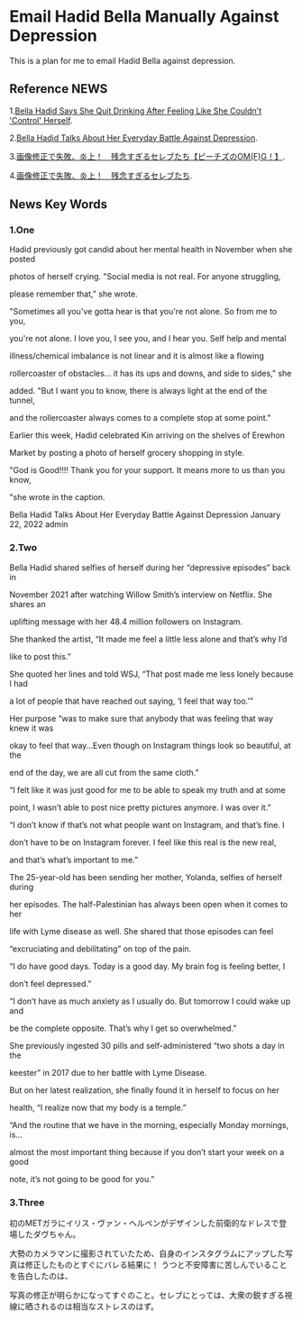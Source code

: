 # Email Hadid Bella Manually Against Depression

This is a plan for me to email Hadid Bella against depression.

## Reference NEWS

1.[Bella Hadid Says She Quit Drinking After Feeling Like She Couldn't 'Control' Herself](https://www.yahoo.com/entertainment/bella-hadid-says-she-quit-234658194.html?fr=sychp_catchall).

2.[Bella Hadid Talks About Her Everyday Battle Against Depression](https://mygoalfeed.com/2022/01/22/bella-hadid-talks-about-her-everyday-battle-against-depression/?fbclid=IwAR1nHV-GN4d73-v5QDJlIRZR_g_sbjj6Hwq4PridWhh22Ly9p2q276KOZh8).

3.[画像修正で失敗、炎上！　残念すぎるセレブたち【ピーチズのOM(F)G！】](https://www.elle.com/jp/culture/celebgossip/g43052779/p-celebrity-photoshop-230226/).

4.[画像修正で失敗、炎上！　残念すぎるセレブたち](https://news.yahoo.co.jp/articles/cf9e7e89430049ac1310ef2f4a38639b81656b5a).

## News Key Words

### 1.One

Hadid previously got candid about her mental health in November when she posted

photos of herself crying. "Social media is not real. For anyone struggling,

please remember that," she wrote.

"Sometimes all you've gotta hear is that you're not alone. So from me to you,

you're not alone. I love you, I see you, and I hear you. Self help and mental

illness/chemical imbalance is not linear and it is almost like a flowing

rollercoaster of obstacles… it has its ups and downs, and side to sides," she

added. "But I want you to know, there is always light at the end of the tunnel,

and the rollercoaster always comes to a complete stop at some point."

Earlier this week, Hadid celebrated Kin arriving on the shelves of Erewhon

Market by posting a photo of herself grocery shopping in style.

"God is Good!!!! Thank you for your support. It means more to us than you know,

"she wrote in the caption.

Bella Hadid Talks About Her Everyday Battle Against Depression
January 22, 2022 admin

### 2.Two

Bella Hadid shared selfies of herself during her “depressive episodes” back in

November 2021 after watching Willow Smith’s interview on Netflix. She shares an

uplifting message with her 48.4 million followers on Instagram.

She thanked the artist, “It made me feel a little less alone and that’s why I’d

like to post this.”

She quoted her lines and told WSJ, “That post made me less lonely because I had

a lot of people that have reached out saying, ‘I feel that way too.’”

Her purpose “was to make sure that anybody that was feeling that way knew it was

okay to feel that way…Even though on Instagram things look so beautiful, at the

end of the day, we are all cut from the same cloth.”

“I felt like it was just good for me to be able to speak my truth and at some

point, I wasn’t able to post nice pretty pictures anymore. I was over it.”

“I don’t know if that’s not what people want on Instagram, and that’s fine. I

don’t have to be on Instagram forever. I feel like this real is the new real,

and that’s what’s important to me.”

The 25-year-old has been sending her mother, Yolanda, selfies of herself during

her episodes. The half-Palestinian has always been open when it comes to her

life with Lyme disease as well. She shared that those episodes can feel

“excruciating and debilitating” on top of the pain.

“I do have good days. Today is a good day. My brain fog is feeling better, I

don’t feel depressed.”

“I don’t have as much anxiety as I usually do. But tomorrow I could wake up and

be the complete opposite. That’s why I get so overwhelmed.”

She previously ingested 30 pills and self-administered “two shots a day in the

keester” in 2017 due to her battle with Lyme Disease.

But on her latest realization, she finally found it in herself to focus on her

health, “I realize now that my body is a temple.”

“And the routine that we have in the morning, especially Monday mornings, is…

almost the most important thing because if you don’t start your week on a good

note, it’s not going to be good for you.”

### 3.Three

初のMETガラにイリス・ヴァン・ヘルペンがデザインした前衛的なドレスで登場したダヴちゃん。

大勢のカメラマンに撮影されていたため、自身のインスタグラムにアップした写真は修正したものとすぐにバレる結果に！
うつと不安障害に苦しんでいることを告白したのは、

写真の修正が明らかになってすぐのこと。セレブにとっては、大衆の鋭すぎる視線に晒されるのは相当なストレスのはず。
